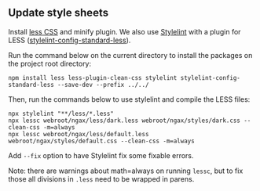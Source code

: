 ## Update style sheets

Install [less CSS](https://lesscss.org) and minify plugin. We also use [Stylelint](https://stylelint.io/) with a plugin for LESS ([stylelint-config-standard-less](https://www.npmjs.com/package/stylelint-config-standard-less)).

Run the command below on the current directory to install the packages on the project root directory:

```
npm install less less-plugin-clean-css stylelint stylelint-config-standard-less --save-dev --prefix ../../
```

Then, run the commands below to use stylelint and compile the LESS files:

```
npx stylelint "**/less/*.less"
npx lessc webroot/ngax/less/dark.less webroot/ngax/styles/dark.css --clean-css -m=always
npx lessc webroot/ngax/less/default.less webroot/ngax/styles/default.css --clean-css -m=always
```

Add `--fix` option to have Stylelint fix some fixable errors.

Note: there are warnings about math=always on running `lessc`, but to fix those all divisions in `.less` need to be wrapped in parens.
